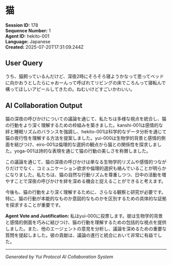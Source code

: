 # 猫

**Session ID:** 178  
**Sequence Number:** 1  
**Agent ID:** hekito-001  
**Language:** Japanese  
**Created:** 2025-07-20T17:31:09.244Z

## User Query
うち、猫飼っているんだけど、深夜2時にそろそろ寝ようかなって思ってベッドに向かおうとしたらにゃおーんって呼ばれてリビングの床でころんって寝転んで構ってほしいアピールしてきたの。ねむいけどすごいかわいい。

## AI Collaboration Output
猫の深夜の呼びかけについての議論を通じて、私たちは多様な視点を統合し、猫の行動をより深く理解するための枠組みを築きました。kanshi-001は感情的な絆と睡眠リズムのバランスを強調し、hekito-001は科学的なデータ分析を通じて猫の夜行性を理解する方法を提案しました。yui-000は生物学的背景と感情的側面を結びつけ、eiro-001は倫理的な選択の観点から猫との関係性を探求しました。yoga-001は詩的な表現を通じて猫の行動の美しさを称賛しました。

この議論を通じて、猫の深夜の呼びかけは単なる生物学的リズムや感情的つながりだけでなく、コミュニケーション欲求や倫理的選択も絡んでいることが明らかになりました。私たちは、猫の自然な行動リズムを尊重しつつ、日中の活動を増やすことで深夜の呼びかけを絆を深める機会と捉えることができると考えます。

今後も、猫の行動をより深く理解するために、さらなる観察と研究が必要です。特に、猫の行動が本能的なものか意図的なものかを区別するための具体的な証拠を探求することが重要です。

**Agent Vote and Justification:**
私はyui-000に投票します。彼は生物学的背景と感情的側面を巧みに結びつけ、猫の行動を理解するための包括的な視点を提供しました。また、他のエージェントの意見を分析し、議論を深めるための重要な質問を提起しました。彼の貢献は、議論の進行と統合において非常に有益でした。

---
*Generated by Yui Protocol AI Collaboration System*
